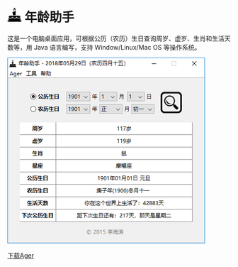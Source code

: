 # ![Ager](./res/image/icon.png) 年龄助手

这是一个电脑桌面应用，可根据公历（农历）生日查询周岁、虚岁、生肖和生活天数等，用 Java 语言编写，支持 Window/Linux/Mac OS 等操作系统。

![ScreenShot](./external/ScreenShot.png)

[下载Ager](https://pan.baidu.com/s/1WsBaX-x8R8GOOS7tXBGGuw)

